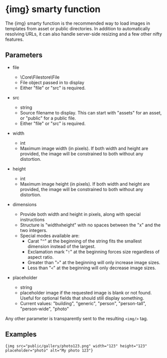 # {img} smarty function

The {img} smarty function is the recommended way to load images in templates from asset or public directories.
In addition to automatically resolving URLs, it can also handle server-side resizing and a few other nifty features.

## Parameters

* file
	* \Core\Filestore\File
	* File object passed in to display
	* Either "file" or "src" is required.

* src
	* string
	* Source filename to display.  This can start with "assets" for an asset, or "public" for a public file.
	* Either "file" or "src" is required.

* width
	* int
	* Maximum image width (in pixels).  If both width and height are provided, the image will be constrained to both without any distortion.

* height
	* int
	* Maximum image height (in pixels).  If both width and height are provided, the image will be constrained to both without any distortion.

* dimensions
	* Provide both width and height in pixels, along with special instructions
	* Structure is "widthxheight" with no spaces between the "x" and the two integers.
	* Special modes available are:
		* Carat "`^`" at the beginning of the string fits the smallest dimension instead of the largest.
		* Exclamation mark "`!`" at the beginning forces size regardless of aspect ratio.
		* Greater than "`>`" at the beginning will only increase image sizes.
		* Less than "`<`" at the beginning will only decrease image sizes.

* placeholder
	* string
	* placeholder image if the requested image is blank or not found.  Useful for optional fields that should still display something.
	* Current values: "building", "generic", "person", "person-tall", "person-wide", "photo"

Any other parameter is transparently sent to the resulting `<img/>` tag.


## Examples

    {img src="public/gallery/photo123.png" width="123" height="123" placeholder="photo" alt="My photo 123"}
